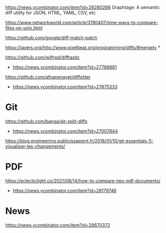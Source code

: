 https://news.ycombinator.com/item?id=26280266 Graphtage: A semantic diff utility for JSON, HTML, YAML, CSV, etc

https://www.networkworld.com/article/3190407/nine-ways-to-compare-files-on-unix.html

https://github.com/google/diff-match-patch

https://javers.org/http://www.pixelbeat.org/programming/diffs/#mergely
* 

https://github.com/wilfred/difftastic
* https://news.ycombinator.com/item?id=27768861

https://github.com/afnanenayet/diffsitter
* https://news.ycombinator.com/item?id=27875333

# Git
https://github.com/banga/git-split-diffs
* https://news.ycombinator.com/item?id=27007844

https://blog.engineering.publicissapient.fr/2018/01/10/git-essentials-5-visualiser-les-changements/


# PDF
https://eclecticlight.co/2021/08/14/how-to-compare-two-pdf-documents/
* https://news.ycombinator.com/item?id=28179746


# News
https://news.ycombinator.com/item?id=28670372



